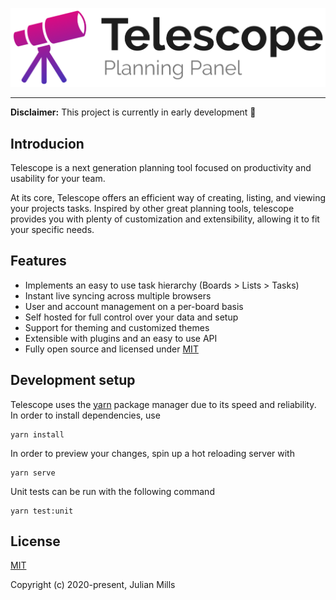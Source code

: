 ![Telescope](.github/logo-light.png "Telescope")

---

**Disclaimer:** This project is currently in early development 🚧

## Introducion

Telescope is a next generation planning tool focused on productivity and usability for your team.

At its core, Telescope offers an efficient way of creating, listing, and viewing your projects tasks. Inspired by other great planning tools, telescope provides you with plenty of customization and extensibility, allowing it to fit your specific needs.

## Features
- Implements an easy to use task hierarchy (Boards > Lists > Tasks)
- Instant live syncing across multiple browsers
- User and account management on a per-board basis
- Self hosted for full control over your data and setup
- Support for theming and customized themes
- Extensible with plugins and an easy to use API
- Fully open source and licensed under [MIT](https://opensource.org/licenses/MIT)

## Development setup
Telescope uses the [yarn](https://yarnpkg.com/) package manager due to its speed and reliability. In order to install dependencies, use

```
yarn install
```

In order to preview your changes, spin up a hot reloading server with

```
yarn serve
```

Unit tests can be run with the following command

```
yarn test:unit
```

## License

[MIT](LICENSE)

Copyright (c) 2020-present, Julian Mills
